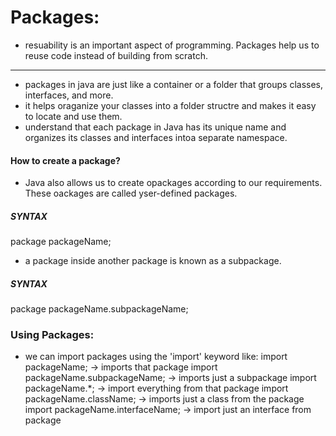 # Packages:
- resuability is an important aspect of programming. Packages help us to reuse code instead of building from scratch.
***   
* packages in java are just like a container or a folder that groups classes, interfaces, and more.
* it helps oraganize your classes into a folder structre and makes it easy to locate and use them. 
* understand that each package in Java has its unique name and organizes its classes and interfaces intoa separate namespace.
#### How to create a package?
- Java also allows us to create opackages according to our requirements. These oackages are called yser-defined packages.
##### SYNTAX #####
package packageName;

* a package inside another package is known as a subpackage. 
##### SYNTAX #####
package packageName.subpackageName;

### Using Packages:
- we can import packages using the 'import' keyword like:
import packageName; -> imports that package 
import packageName.subpackageName; -> imports just a subpackage 
import packageName.*; -> import everything from that package
import packageName.className; -> imports just a class from the package
import packageName.interfaceName; -> import just an interface from package 
